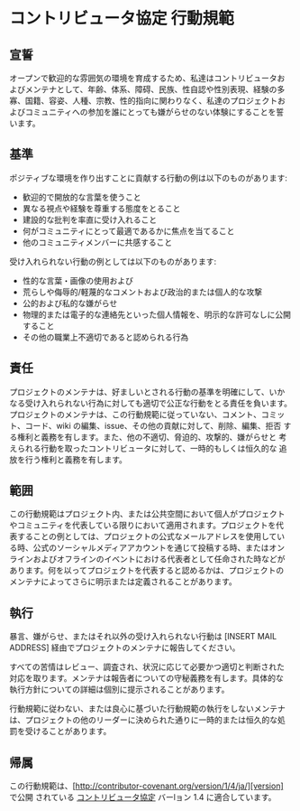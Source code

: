 # コントリビュータ協定 行動規範

## 宣誓

オープンで歓迎的な雰囲気の環境を育成するため、私達はコントリビュータお
よびメンテナとして、年齢、体系、障碍、民族、性自認や性別表現、経験の多
寡、国籍、容姿、人種、宗教、性的指向に関わりなく、私達のプロジェクトお
よびコミュニティへの参加を誰にとっても嫌がらせのない体験にすることを誓
います。

## 基準

ポジティブな環境を作り出すことに貢献する行動の例は以下のものがあります:

* 歓迎的で開放的な言葉を使うこと
* 異なる視点や経験を尊重する態度をとること
* 建設的な批判を率直に受け入れること
* 何がコミュニティにとって最適であるかに焦点を当てること
* 他のコミュニティメンバーに共感すること

受け入れられない行動の例としては以下のものがあります:

* 性的な言葉・画像の使用および
* 荒らしや侮辱的/軽蔑的なコメントおよび政治的または個人的な攻撃
* 公的および私的な嫌がらせ
* 物理的または電子的な連絡先といった個人情報を、明示的な許可なしに公開すること
* その他の職業上不適切であると認められる行為

## 責任

プロジェクトのメンテナは、好ましいとされる行動の基準を明確にして、いか
なる受け入れられない行為に対しても適切で公正な行動をとる責任を負います。
プロジェクトのメンテナは、この行動規範に従っていない、コメント、コミッ
ト、コード、wiki の編集、issue、その他の貢献に対して、削除、編集、拒否
する権利と義務を有します。また、他の不適切、脅迫的、攻撃的、嫌がらせと
考えられる行動を取ったコントリビュータに対して、一時的もしくは恒久的な
追放を行う権利と義務を有します。

## 範囲

この行動規範はプロジェクト内、または公共空間において個人がプロジェクト
やコミュニティを代表している限りにおいて適用されます。プロジェクトを代
表することの例としては、プロジェクトの公式なメールアドレスを使用してい
る時、公式のソーシャルメディアアカウントを通じて投稿する時、またはオン
ラインおよびオフラインのイベントにおける代表者として任命された時などが
あります。何を以ってプロジェクトを代表すると認めるかは、プロジェクトの
メンテナによってさらに明示または定義されることがあります。

## 執行

暴言、嫌がらせ、またはそれ以外の受け入れられない行動は
[INSERT MAIL ADDRESS] 経由でプロジェクトのメンテナに報告してください。

すべての苦情はレビュー、調査され、状況に応じて必要かつ適切と判断された
対応を取ります。メンテナは報告者についての守秘義務を有します。具体的な
執行方針についての詳細は個別に提示されることがあります。

行動規範に従わない、または良心に基づいた行動規範の執行をしないメンテナ
は、プロジェクトの他のリーダーに決められた通りに一時的または恒久的な処
罰を受けることがあります。

## 帰属

この行動規範は、[http://contributor-covenant.org/version/1/4/ja/][version] で公開
されている [コントリビュータ協定][homepage] バーlョン 1.4 に適合しています。

[homepage]: http://contributor-covenant.org
[version]: http://contributor-covenant.org/version/1/4/ja
